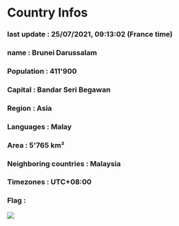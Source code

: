 # Country  Infos
### last update : 25/07/2021, 09:13:02 (France time)

### name : Brunei Darussalam
### Population : 411'900
### Capital : Bandar Seri Begawan
### Region : Asia
### Languages : Malay
### Area : 5'765 km²
### Neighboring countries : Malaysia
### Timezones : UTC+08:00

### Flag :
![](https://restcountries.eu/data/brn.svg)